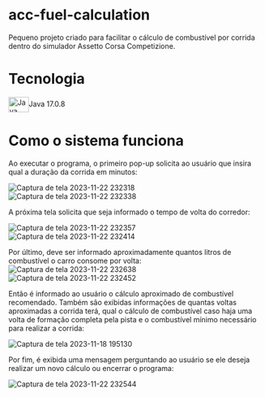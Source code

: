 # acc-fuel-calculation
Pequeno projeto criado para facilitar o cálculo de combustível por corrida dentro do simulador Assetto Corsa Competizione.
##
# Tecnologia
<img align="center" alt="Java" title="Java" height="30" width="40" src="https://cdn.jsdelivr.net/gh/devicons/devicon/icons/java/java-original-wordmark.svg"/>Java 17.0.8
##

# Como o sistema funciona

Ao executar o programa, o primeiro pop-up solicita ao usuário que insira qual a duração da corrida em minutos:

![Captura de tela 2023-11-22 232318](https://github.com/eliellds/acc-fuel-calculation/assets/85817324/0c5142bb-eeb3-4a98-8e6b-93fb89c297de)
![Captura de tela 2023-11-22 232338](https://github.com/eliellds/acc-fuel-calculation/assets/85817324/e4b212d6-9274-4433-8501-9924396f2cbf)


A próxima tela solicita que seja informado o tempo de volta do corredor:

![Captura de tela 2023-11-22 232357](https://github.com/eliellds/acc-fuel-calculation/assets/85817324/0c09ed00-c7f6-4e3b-a0e6-3b692e01738f)
![Captura de tela 2023-11-22 232414](https://github.com/eliellds/acc-fuel-calculation/assets/85817324/96523742-ce5f-45fd-b64d-7f7e6d3dafa5)


Por último, deve ser informado aproximadamente quantos litros de combustível o carro consome por volta:
![Captura de tela 2023-11-22 232638](https://github.com/eliellds/acc-fuel-calculation/assets/85817324/780d974c-e059-483c-919e-6e12e368d9fa)
![Captura de tela 2023-11-22 232452](https://github.com/eliellds/acc-fuel-calculation/assets/85817324/3f8f1808-4bd0-44e9-9f11-9c9ddd193f88)


Então é informado ao usuário o cálculo aproximado de combustível recomendado. Também são exibidas informações de quantas voltas aproximadas a corrida terá, qual o cálculo de combustível caso haja uma volta de formação completa pela pista e o combustível mínimo necessário para realizar a corrida:

![Captura de tela 2023-11-18 195130](https://github.com/eliellds/acc-fuel-calculation/assets/85817324/b7f14066-8a76-4b8a-bae9-acf77adbc5b2)


Por fim, é exibida uma mensagem perguntando ao usuário se ele deseja realizar um novo cálculo ou encerrar o programa:

![Captura de tela 2023-11-22 232544](https://github.com/eliellds/acc-fuel-calculation/assets/85817324/ee69de4b-5819-423b-b9d2-17b566d186d1)

